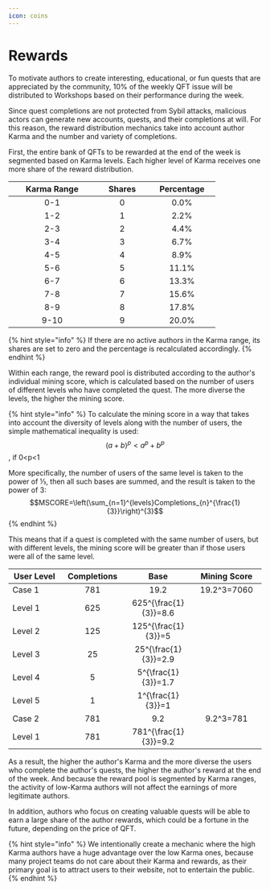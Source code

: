 ```yaml
---
icon: coins
---
```


# Rewards

To motivate authors to create interesting, educational, or fun quests that are appreciated by the community, 10% of the weekly QFT issue will be distributed to Workshops based on their performance during the week.

Since quest completions are not protected from Sybil attacks, malicious actors can generate new accounts, quests, and their completions at will. For this reason, the reward distribution mechanics take into account author Karma and the number and variety of completions.

First, the entire bank of QFTs to be rewarded at the end of the week is segmented based on Karma levels. Each higher level of Karma receives one more share of the reward distribution.&#x20;

<table><thead><tr><th width="158" align="center">Karma Range</th><th width="89" align="center">Shares</th><th width="117" align="center">Percentage</th></tr></thead><tbody><tr><td align="center">0-1</td><td align="center">0</td><td align="center">0.0%</td></tr><tr><td align="center">1-2</td><td align="center">1</td><td align="center">2.2%</td></tr><tr><td align="center">2-3</td><td align="center">2</td><td align="center">4.4%</td></tr><tr><td align="center">3-4</td><td align="center">3</td><td align="center">6.7%</td></tr><tr><td align="center">4-5</td><td align="center">4</td><td align="center">8.9%</td></tr><tr><td align="center">5-6</td><td align="center">5</td><td align="center">11.1%</td></tr><tr><td align="center">6-7</td><td align="center">6</td><td align="center">13.3%</td></tr><tr><td align="center">7-8</td><td align="center">7</td><td align="center">15.6%</td></tr><tr><td align="center">8-9</td><td align="center">8</td><td align="center">17.8%</td></tr><tr><td align="center">9-10</td><td align="center">9</td><td align="center">20.0%</td></tr></tbody></table>

{% hint style="info" %}
If there are no active authors in the Karma range, its shares are set to zero and the percentage is recalculated accordingly.
{% endhint %}

Within each range, the reward pool is distributed according to the author's individual mining score, which is calculated based on the number of users of different levels who have completed the quest. The more diverse the levels, the higher the mining score.

{% hint style="info" %}
To calculate the mining score in a way that takes into account the diversity of levels along with the number of users, the simple mathematical inequality is used:\
$$(a+b)^p<a^p+b^p$$, if 0\<p<1

More specifically, the number of users of the same level is taken to the power of ⅓, then all such bases are summed, and the result is taken to the power of 3:$$MSCORE=\left(\sum_{n=1}^{levels}Completions_{n}^{\frac{1}{3}}\right)^{3}$$
{% endhint %}

This means that if a quest is completed with the same number of users, but with different levels, the mining score will be greater than if those users were all of the same level.

<table><thead><tr><th width="138">User Level</th><th width="127" align="center">Completions</th><th width="131" align="center">Base</th><th width="144" align="center">Mining Score</th></tr></thead><tbody><tr><td>Case 1</td><td align="center">781</td><td align="center">19.2</td><td align="center"><span class="math">19.2^3=7060</span></td></tr><tr><td>    Level 1 </td><td align="center">625</td><td align="center"><span class="math">625^{\frac{1}{3}}=8.6</span></td><td align="center"></td></tr><tr><td>    Level 2</td><td align="center">125</td><td align="center"><span class="math">125^{\frac{1}{3}}=5</span></td><td align="center"></td></tr><tr><td>    Level 3</td><td align="center">25</td><td align="center"><span class="math">25^{\frac{1}{3}}=2.9</span></td><td align="center"></td></tr><tr><td>    Level 4</td><td align="center">5</td><td align="center"><span class="math">5^{\frac{1}{3}}=1.7</span></td><td align="center"></td></tr><tr><td>    Level 5</td><td align="center">1</td><td align="center"><span class="math">1^{\frac{1}{3}}=1</span></td><td align="center"></td></tr><tr><td>Case 2</td><td align="center">781</td><td align="center">9.2</td><td align="center"><span class="math">9.2^3=781</span></td></tr><tr><td>    Level 1</td><td align="center">781</td><td align="center"><span class="math">781^{\frac{1}{3}}=9.2</span></td><td align="center"></td></tr></tbody></table>

As a result, the higher the author's Karma and the more diverse the users who complete the author's quests, the higher the author's reward at the end of the week. And because the reward pool is segmented by Karma ranges, the activity of low-Karma authors will not affect the earnings of more legitimate authors.

In addition, authors who focus on creating valuable quests will be able to earn a large share of the author rewards, which could be a fortune in the future, depending on the price of QFT.

{% hint style="info" %}
We intentionally create a mechanic where the high Karma authors have a huge advantage over the low Karma ones, because many project teams do not care about their Karma and rewards, as their primary goal is to attract users to their website, not to entertain the public.
{% endhint %}
